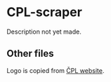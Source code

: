 # CPL-scraper
Description not yet made.
## Other files
Logo is copied from [ČPL website](https://cz.euroleague.cz/img/individual.gif).
